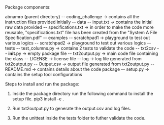 Package components:

abnamro (parent directory)
    -- coding_challenge -> contains all the instruction files provided initially
    -- data
        -- input.txt -> contains the initial raw data provided
        -- specifications.txt -> in order to make the code more reusable, "specifications.txt" file has been created from the "System A File Specification.pdf"
    -- examples
        -- scratchpad1 -> playground to test out various logics
        -- scratchpad2 -> playground to test out various logics
    -- tests
        -- test_columns.py -> contains 2 tests to validate the code
    -- txt2csv
        -- __init__.py -> empty package file
        -- txt2output.py -> main code file containing the class
    -- LICENSE -> license file
    -- log -> log file generated from txt2output.py
    -- Output.csv -> output file generated from txt2output.py
    -- README.md -> contains details about the code package
    -- setup.py -> contains the setup tool configurations

Steps to install and run the package:

1) Inside the package directory run the following command to install the setup file.
    pip3 install -e .

2) Run txt2output.py to generate the output.csv and log files.

3) Run the unittest inside the tests folder to futher validate the code.